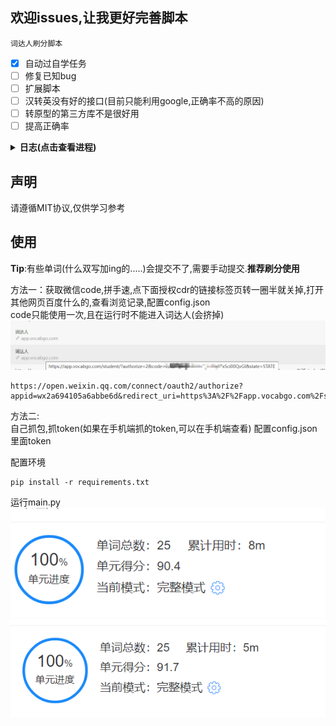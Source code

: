 ## 欢迎issues,让我更好完善脚本
`词达人刷分脚本`
- [x] 自动过自学任务
- [ ] 修复已知bug
- [ ] 扩展脚本
- [ ] 汉转英没有好的接口(目前只能利用google,正确率不高的原因)
- [ ] 转原型的第三方库不是很好用
- [ ] 提高正确率

<details> <summary> <b>日志(点击查看进程)</b> </summary>

**目前存在的bug**  
+ 环境问题,google要挂梯子
+ 转成单词原型没有好用的库 
**2024-01-03**
+ 修补没测试bug
**2023-12-26**
+ 添加无需抓包的方法

**2023-12-24**
+ 修复服务器放回错误数据

**2023-12-24**
+ 解决一部分”单词填空“bug

**2023-12-23**
+ 新增选择全部单词
+ 过单词阅读卡片

**2023-12-23**
+ 获取 abc加密方式
+ 获取header '授权‘ 加密(目前看来是固定)  
+ 暂时无法解决的bug,用第三方库个别单词无法转成原型,需要手动过该题目

**2023-12-22**
+ 修复单选bug  
+ 修复填充单词bug

**2023-12-21**

+ 汉译英
+ 英译汉
+ 听力
+ 填写句子
+ complete单词
+ 稳定85分以上

**2023-12-19**

+ 完成选择题提交
+ 后面会补全
+ 写的有点乱,后面调整一下
</details>


## 声明

请遵循MIT协议,仅供学习参考

## 使用
**Tip**:有些单词(什么双写加ing的.....)会提交不了,需要手动提交.**推荐刷分使用**   

方法一：获取微信code,拼手速,点下面授权cdr的链接标签页转一圈半就关掉,打开其他网页百度什么的,查看浏览记录,配置config.json   
code只能使用一次,且在运行时不能进入词达人(会挤掉)
![img.png](img/img.png)
```angular2html
https://open.weixin.qq.com/connect/oauth2/authorize?appid=wx2a694105a6abbe6d&redirect_uri=https%3A%2F%2Fapp.vocabgo.com%2Fstudent%2F%3Fauthorize%3D2&response_type=code&scope=snsapi_userinfo&state=STATE
```
方法二:  
自己抓包,抓token(如果在手机端抓的token,可以在手机端查看)
配置config.json里面token


配置环境
```angular2html
pip install -r requirements.txt
```
运行main.py   
![result](./img/result.png)
![result](./img/result2.png)